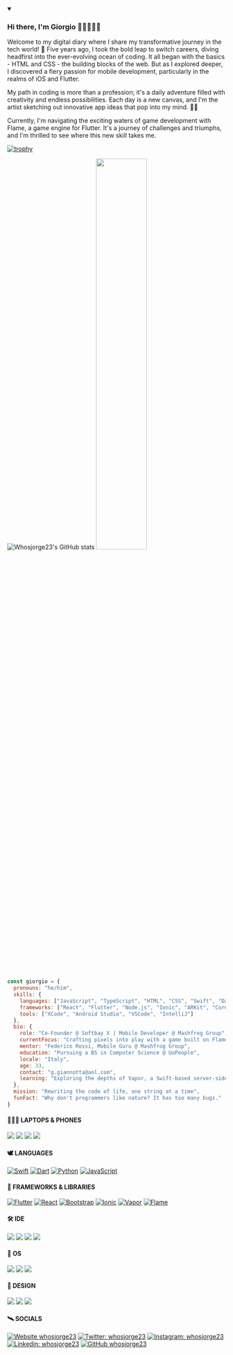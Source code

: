 
<details open>
 <summary><h3>Hi there, I'm Giorgio 👋🏻👨🏻‍💻</h3></summary>
Welcome to my digital diary where I share my transformative journey in the tech world! 🌟 Five years ago, I took the bold leap to switch careers, diving headfirst into the ever-evolving ocean of coding. It all began with the basics - HTML and CSS - the building blocks of the web. But as I explored deeper, I discovered a fiery passion for mobile development, particularly in the realms of iOS and Flutter.

My path in coding is more than a profession; it's a daily adventure filled with creativity and endless possibilities. Each day is a new canvas, and I'm the artist sketching out innovative app ideas that pop into my mind. 🚀📱

Currently, I'm navigating the exciting waters of game development with Flame, a game engine for Flutter. It's a journey of challenges and triumphs, and I'm thrilled to see where this new skill takes me.
</details>
<!-- ![](https://komarev.com/ghpvc/?username=whosjorge23&style=for-the-badge&color=0088cc) -->

<!-- ![Whosjorge23's GitHub stats](https://github-readme-stats.vercel.app/api?username=whosjorge23&show_icons=true&theme=tokyonight) -->

<!-- ![Top Langs](https://github-readme-stats.vercel.app/api/top-langs/?username=whosjorge23&layout=compact&theme=tokyonight) -->


[![trophy](https://github-profile-trophy.vercel.app/?username=whosjorge23&theme=dracula&title=MultiLanguage,Repositories,Commits,PullRequest,Experience,Issues)](https://github.com/ryo-ma/github-profile-trophy)

![Whosjorge23's GitHub stats](https://github-readme-stats-sigma-five.vercel.app/api?username=whosjorge23&show_icons=true&&count_private=true&theme=tokyonight) <img width="48%" src="https://github-readme-streak-stats.herokuapp.com/?user=whosjorge23&theme=tokyonight" />

<!--
**whosjorge23/whosjorge23** is a ✨ _special_ ✨ repository because its `README.md` (this file) appears on your GitHub profile.

- 🔭 I’m currently working on an app for the University of Pretoria.
- 🌱 I’m currently learning Ionic.
- 👯 I’m looking to collaborate on Swift and Javascript.
- 🤔 I’m looking for help with Ionic.
- 💬 Ask me about anything.
- 📫 How to reach me: g.giannotta@aol.com.
- ⚡ Fun fact: How many programmers does it take to screw in a light bulb? ... None. It's a hardware problem.
- 😄 Pronouns: ...
-->

```javascript
const giorgio = {
  pronouns: "he/him",
  skills: {
    languages: ["JavaScript", "TypeScript", "HTML", "CSS", "Swift", "Dart", "Python", "Java", "R"],
    frameworks: ["React", "Flutter", "Node.js", "Ionic", "ARKit", "Core ML", "Spring Boot", "Vapor", "Flame"],
    tools: ["XCode", "Android Studio", "VSCode", "IntelliJ"]
  },
  bio: {
    role: "Co-Founder @ Softbay X | Mobile Developer @ Mashfrog Group",
    currentFocus: "Crafting pixels into play with a game built on Flame",
    mentor: "Federico Rossi, Mobile Guru @ Mashfrog Group",
    education: "Pursuing a BS in Computer Science @ UoPeople",
    locale: "Italy",
    age: 33,
    contact: "g.giannotta@aol.com",
    learning: "Exploring the depths of Vapor, a Swift-based server-side titan"
  },
  mission: "Rewriting the code of life, one string at a time",
  funFact: "Why don't programmers like nature? It has too many bugs."
}
```
#### 👨🏻‍💻 LAPTOPS & PHONES
<img src="https://img.shields.io/badge/Apple_MacBook_Pro_14'_M1_Pro-333333?style=for-the-badge&logo=apple&logoColor=white"/> <img src="https://img.shields.io/badge/Apple_iPhone_14_Pro-333333?style=for-the-badge&logo=apple&logoColor=white"/> <img src="https://img.shields.io/badge/Apple_MacBook_Pro_16'_M2_Pro-333333?style=for-the-badge&logo=apple&logoColor=white"/> <img src="https://img.shields.io/badge/Apple_iPhone_XR-333333?style=for-the-badge&logo=apple&logoColor=white"/>

#### 🕊️ LANGUAGES
[![Swift](https://img.shields.io/badge/Swift-FA7343?style=for-the-badge&logo=swift&logoColor=white)](https://docs.swift.org/swift-book/documentation/the-swift-programming-language/) [![Dart](https://img.shields.io/badge/dart-%230175C2.svg?style=for-the-badge&logo=dart&logoColor=white)](https://dart.dev/) [![Python](https://img.shields.io/badge/python-3670A0?style=for-the-badge&logo=python&logoColor=ffdd54)](https://www.python.org/) [![JavaScript](https://img.shields.io/badge/javascript-%23323330.svg?style=for-the-badge&logo=javascript&logoColor=%23F7DF1E)](https://www.javascript.com/)

#### 🦚 FRAMEWORKS & LIBRARIES
[![Flutter](https://img.shields.io/badge/Flutter-02569B?style=for-the-badge&logo=flutter&logoColor=white)](https://flutter.dev/) [![React](https://img.shields.io/badge/React-20232A?style=for-the-badge&logo=react&logoColor=61DAFB)](https://reactjs.org) [![Bootstrap](https://img.shields.io/badge/bootstrap-%23563D7C.svg?style=for-the-badge&logo=bootstrap&logoColor=white)](https://getbootstrap.com/) [![Ionic](https://img.shields.io/badge/Ionic-%233880FF.svg?style=for-the-badge&logo=Ionic&logoColor=white)](https://ionicframework.com/) [![Vapor](https://img.shields.io/badge/Vapor-e981f8?style=for-the-badge&logo=vapor&logoColor=80D8FD)](https://docs.vapor.codes/) [![Flame](https://img.shields.io/badge/Flame-FEA800?style=for-the-badge&logo=elixir&logoColor=E64C3B)](https://flame-engine.org/)

#### 🛠 IDE
[![](https://img.shields.io/badge/Xcode-007ACC?style=for-the-badge&logo=Xcode&logoColor=white)](https://apps.apple.com/en/app/xcode/id497799835?mt=12) [![](https://img.shields.io/badge/Android_Studio-3DDC84?style=for-the-badge&logo=android-studio&logoColor=white)](https://developer.android.com/studio) [![](https://img.shields.io/badge/IntelliJ_IDEA-000000.svg?style=for-the-badge&logo=intellij-idea&logoColor=white)](https://www.jetbrains.com/idea/) [![](https://img.shields.io/badge/Visual_Studio_Code-0078D4?style=for-the-badge&logo=visual%20studio%20code&logoColor=white)](https://code.visualstudio.com)

#### 🦠 OS
[![](https://img.shields.io/badge/mac%20os-000000?style=for-the-badge&logo=apple&logoColor=white)](https://www.apple.com/it/macos/) [![](https://img.shields.io/badge/Windows-0078D6?style=for-the-badge&logo=windows&logoColor=white)](https://www.microsoft.com/windows/) [![](https://img.shields.io/badge/Ubuntu-E95420?style=for-the-badge&logo=ubuntu&logoColor=white)](https://ubuntu.com/desktop/developers)

#### 🎨 DESIGN
[![](https://img.shields.io/badge/Sketch-FFB387?style=for-the-badge&logo=sketch&logoColor=black)](https://www.sketch.com/) [![](https://img.shields.io/badge/Proto.io-161637?style=for-the-badge&logo=proto.io&logoColor=00e5ff)](https://proto.io/) [![](https://img.shields.io/badge/Canva-%2300C4CC.svg?style=for-the-badge&logo=Canva&logoColor=white)](https://www.canva.com/)

#### 🛰 SOCIALS
[![Website whosjorge23](https://img.shields.io/badge/website-000000?style=for-the-badge&logo=About.me&logoColor=white)](https://westcostyle.com) [![Twitter: whosjorge23](https://img.shields.io/badge/Twitter-1DA1F2?style=for-the-badge&logo=twitter&logoColor=white)](https://twitter.com/whosjorge23) [![Instagram: whosjorge23](https://img.shields.io/badge/Instagram-E4405F?style=for-the-badge&logo=instagram&logoColor=white)](https://instagram.com/whosjorge23) [![Linkedin: whosjorge23](https://img.shields.io/badge/LinkedIn-0077B5?style=for-the-badge&logo=linkedin&logoColor=white)](https://www.linkedin.com/in/giorgio-maria-giannotta/) [![GitHub whosjorge23](https://img.shields.io/badge/GitHub-100000?style=for-the-badge&logo=github&logoColor=white)](https://github.com/whosjorge23)


<!-- ![Top Langs](https://github-readme-stats-sigma-five.vercel.app/api/top-langs/?username=whosjorge23&theme=tokyonight&layout=compact) -->

